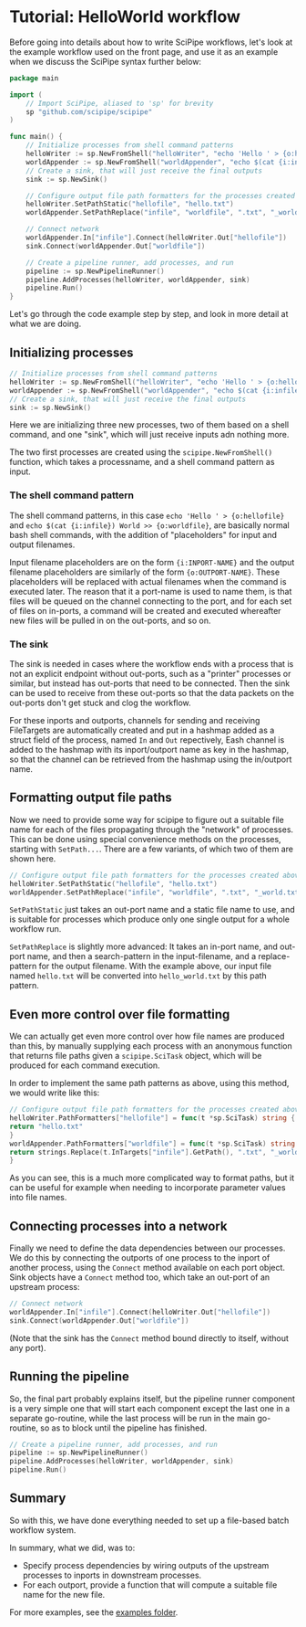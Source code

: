 # Tutorial: HelloWorld workflow

Before going into details about how to write SciPipe workflows, let's look at
the example workflow used on the front page, and use it as an example when we
discuss the SciPipe syntax further below:

```go
package main

import (
    // Import SciPipe, aliased to 'sp' for brevity
    sp "github.com/scipipe/scipipe"
)

func main() {
    // Initialize processes from shell command patterns
    helloWriter := sp.NewFromShell("helloWriter", "echo 'Hello ' > {o:hellofile}")
    worldAppender := sp.NewFromShell("worldAppender", "echo $(cat {i:infile}) World >> {o:worldfile}")
    // Create a sink, that will just receive the final outputs
    sink := sp.NewSink()

    // Configure output file path formatters for the processes created above
    helloWriter.SetPathStatic("hellofile", "hello.txt")
    worldAppender.SetPathReplace("infile", "worldfile", ".txt", "_world.txt")

    // Connect network
    worldAppender.In["infile"].Connect(helloWriter.Out["hellofile"])
    sink.Connect(worldAppender.Out["worldfile"])

    // Create a pipeline runner, add processes, and run
    pipeline := sp.NewPipelineRunner()
    pipeline.AddProcesses(helloWriter, worldAppender, sink)
    pipeline.Run()
}
```

Let's go through the code example step by step, and look in more
detail at what we are doing.

## Initializing processes

```go
// Initialize processes from shell command patterns
helloWriter := sp.NewFromShell("helloWriter", "echo 'Hello ' > {o:hellofile}")
worldAppender := sp.NewFromShell("worldAppender", "echo $(cat {i:infile}) World >> {o:worldfile}")
// Create a sink, that will just receive the final outputs
sink := sp.NewSink()
```

Here we are initializing three new processes, two of them based on a shell
command, and one "sink", which will just receive inputs adn nothing more.

The two first processes are created using the `scipipe.NewFromShell()`
function, which takes a processname, and a shell command pattern as input.

### The shell command pattern

The shell command patterns, in this case `echo 'Hello ' > {o:hellofile}` and
`echo $(cat {i:infile}) World >> {o:worldfile}`, are basically normal bash
shell commands, with the addition of "placeholders" for input and output
filenames.

Input filename placeholders are on the form `{i:INPORT-NAME}` and the output
filename placeholders are similarly of the form `{o:OUTPORT-NAME}`.  These
placeholders will be replaced with actual filenames when the command is
executed later. The reason that it a port-name is used to name them, is that
files will be queued on the channel connecting to the port, and for each set of
files on in-ports, a command will be created and executed whereafter new files
will be pulled in on the out-ports, and so on.

### The sink

The sink is needed in cases where the workflow ends with a process that is not
an explicit endpoint without out-ports, such as a "printer" processes or
similar, but instead has out-ports that need to be connected. Then the sink can
be used to receive from these out-ports so that the data packets on the
out-ports don't get stuck and clog the workflow.

For these inports and outports, channels for sending and receiving FileTargets
are automatically created and put in a hashmap added as a struct field of the
process, named `In` and `Out` repectively, Eash channel is added to the hashmap
with its inport/outport name as key in the hashmap, so that the channel can be
retrieved from the hashmap using the in/outport name.

## Formatting output file paths

Now we need to provide some way for scipipe to figure out a suitable file name
for each of the files propagating through the "network" of processes.  This can
be done using special convenience methods on the processes, starting with
`SetPath...`. There are a few variants, of which two of them are shown here.


```go
// Configure output file path formatters for the processes created above
helloWriter.SetPathStatic("hellofile", "hello.txt")
worldAppender.SetPathReplace("infile", "worldfile", ".txt", "_world.txt")
```

`SetPathStatic` just takes an out-port name and a static file name to use, and
is suitable for processes which produce only one single output for a whole
workflow run.

`SetPathReplace` is slightly more advanced: It takes an in-port name, and
out-port name, and then a search-pattern in the input-filename, and a
replace-pattern for the output filename.  With the example above, our input
file named `hello.txt` will be converted into `hello_world.txt` by this path
pattern.

## Even more control over file formatting

We can actually get even more control over how file names are produced than
this, by manually supplying each process with an anonymous function that
returns file paths given a `scipipe.SciTask` object, which will be produced for
each command execution.

In order to implement the same path patterns as above, using this method, we
would write like this: 

```go
// Configure output file path formatters for the processes created above
helloWriter.PathFormatters["hellofile"] = func(t *sp.SciTask) string {
return "hello.txt"
}
worldAppender.PathFormatters["worldfile"] = func(t *sp.SciTask) string {
return strings.Replace(t.InTargets["infile"].GetPath(), ".txt", "_world.txt", -1)
}
```

As you can see, this is a much more complicated way to format paths, but it can
be useful for example when needing to incorporate parameter values into file
names.

## Connecting processes into a network

Finally we need to define the data dependencies between our processes.  We do
this by connecting the outports of one process to the inport of another
process, using the `Connect` method available on each port object. Sink objects
have a `Connect` method too, which take an out-port of an upstream process:

```go
// Connect network
worldAppender.In["infile"].Connect(helloWriter.Out["hellofile"])
sink.Connect(worldAppender.Out["worldfile"])
```

(Note that the sink has the `Connect` method bound directly to itself, without
any port).

## Running the pipeline

So, the final part probably explains itself, but the pipeline runner component
is a very simple one that will start each component except the last one in a
separate go-routine, while the last process will be run in the main go-routine,
so as to block until the pipeline has finished.

```go
// Create a pipeline runner, add processes, and run
pipeline := sp.NewPipelineRunner()
pipeline.AddProcesses(helloWriter, worldAppender, sink)
pipeline.Run()
```
## Summary

So with this, we have done everything needed to set up a file-based batch workflow system.

In summary, what we did, was to:

- Specify process dependencies by wiring outputs of the upstream processes to
  inports in downstream processes.
- For each outport, provide a function that will compute a suitable file name
  for the new file.

For more examples, see the [examples folder](https://github.com/scipipe/scipipe/tree/master/examples).
